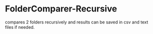 # FolderComparer-Recursive
compares 2 folders recursively and results can be saved in csv and text files if needed.
